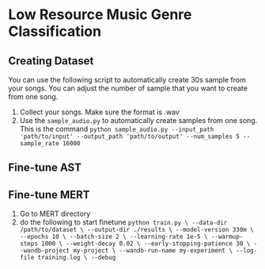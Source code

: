 # Low Resource Music Genre Classification
## Creating Dataset
You can use the following script to automatically create 30s sample from your songs. You can adjust the number of sample that you want to create from one song.
1. Collect your songs. Make sure the format is .wav
2. Use the `sample_audio.py` to automatically create samples from one song. This is the command `python sample_audio.py --input_path 'path/to/input' --output_path 'path/to/output' --num_samples 5 --sample_rate 16000`

## Fine-tune AST

## Fine-tune MERT
1. Go to MERT directory
2. do the following to start finetune
   `python train.py \
    --data-dir /path/to/dataset \
    --output-dir ./results \
    --model-version 330m \
    --epochs 10 \
    --batch-size 2 \
    --learning-rate 1e-5 \
    --warmup-steps 1000 \
    --weight-decay 0.02 \
    --early-stopping-patience 30 \
    --wandb-project my-project \
    --wandb-run-name my-experiment \
    --log-file training.log \
    --debug`
